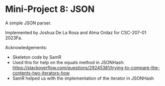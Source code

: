 Mini-Project 8: JSON
====================

A simple JSON parser.

Implemented by Joshua De La Rosa and Alma Ordaz for CSC-207-01 2023Fa.

Acknowledgements:

* Skeleton code by SamR
* Used this for help on the equals method in JSONHash:
https://stackoverflow.com/questions/29245381/trying-to-compare-the-contents-two-iterators-how
* SamR helped us with the implementation of the iterator in JSONHash
